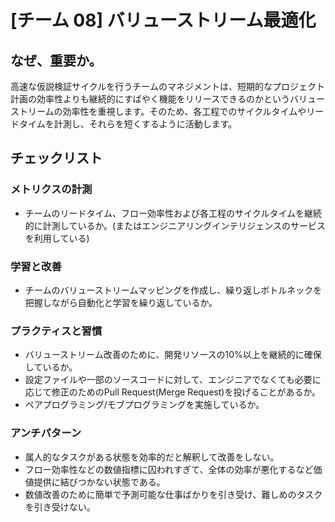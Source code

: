 
# [チーム 08] バリューストリーム最適化 

## なぜ、重要か。
高速な仮説検証サイクルを行うチームのマネジメントは、短期的なプロジェクト計画の効率性よりも継続的にすばやく機能をリリースできるのかというバリューストリームの効率性を重視します。そのため、各工程でのサイクルタイムやリードタイムを計測し、それらを短くするように活動します。

## チェックリスト 

### メトリクスの計測
+ チームのリードタイム、フロー効率性および各工程のサイクルタイムを継続的に計測しているか。(またはエンジニアリングインテリジェンスのサービスを利用している)

### 学習と改善
+ チームのバリューストリームマッピングを作成し、繰り返しボトルネックを把握しながら自動化と学習を繰り返しているか。

### プラクティスと習慣
+ バリューストリーム改善のために、開発リソースの10%以上を継続的に確保しているか。
+ 設定ファイルや一部のソースコードに対して、エンジニアでなくても必要に応じて修正のためのPull Request(Merge Request)を投げることがあるか。
+ ペアプログラミング/モブプログラミングを実施しているか。

### アンチパターン
+ 属人的なタスクがある状態を効率的だと解釈して改善をしない。
+ フロー効率性などの数値指標に囚われすぎて、全体の効率が悪化するなど価値提供に結びつかない状態である。
+ 数値改善のために簡単で予測可能な仕事ばかりを引き受け、難しめのタスクを引き受けない。
            